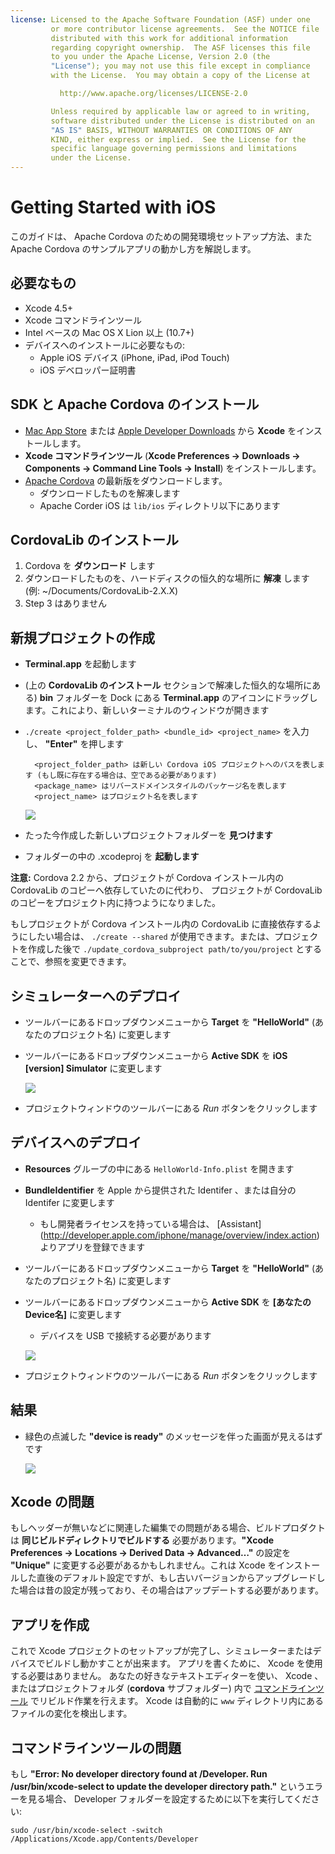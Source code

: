 ```yaml
---
license: Licensed to the Apache Software Foundation (ASF) under one
         or more contributor license agreements.  See the NOTICE file
         distributed with this work for additional information
         regarding copyright ownership.  The ASF licenses this file
         to you under the Apache License, Version 2.0 (the
         "License"); you may not use this file except in compliance
         with the License.  You may obtain a copy of the License at

           http://www.apache.org/licenses/LICENSE-2.0

         Unless required by applicable law or agreed to in writing,
         software distributed under the License is distributed on an
         "AS IS" BASIS, WITHOUT WARRANTIES OR CONDITIONS OF ANY
         KIND, either express or implied.  See the License for the
         specific language governing permissions and limitations
         under the License.
---
```


Getting Started with iOS
========================

このガイドは、 Apache Cordova のための開発環境セットアップ方法、また Apache Cordova のサンプルアプリの動かし方を解説します。

必要なもの
---------------
- Xcode 4.5+
- Xcode コマンドラインツール
- Intel ベースの Mac OS X Lion 以上 (10.7+)
- デバイスへのインストールに必要なもの:
    - Apple iOS デバイス (iPhone, iPad, iPod Touch)
    - iOS デベロッパー証明書


SDK と Apache Cordova のインストール
------------------------

- [Mac App Store](http://itunes.apple.com/us/app/xcode/id497799835?mt=12) または [Apple Developer Downloads](http://developer.apple.com/downloads) から **Xcode** をインストールします。
- **Xcode コマンドラインツール** (**Xcode Preferences -> Downloads -> Components -> Command Line Tools -> Install**) をインストールします。
- [Apache Cordova](http://phonegap.com/download) の最新版をダウンロードします。
    - ダウンロードしたものを解凍します
    - Apache Corder iOS は `lib/ios` ディレクトリ以下にあります


CordovaLib のインストール
------------------

1. Cordova を **ダウンロード** します
2. ダウンロードしたものを、ハードディスクの恒久的な場所に **解凍** します (例: ~/Documents/CordovaLib-2.X.X)
3. Step 3 はありません


新規プロジェクトの作成
--------------------

- **Terminal.app** を起動します
- (上の **CordovaLib のインストール** セクションで解凍した恒久的な場所にある) **bin** フォルダーを Dock にある **Terminal.app** のアイコンにドラッグします。これにより、新しいターミナルのウィンドウが開きます
- `./create <project_folder_path> <bundle_id> <project_name>` を入力し、 **"Enter"** を押します

        <project_folder_path> は新しい Cordova iOS プロジェクトへのパスを表します (もし既に存在する場合は、空である必要があります)
        <package_name> はリバースドメインスタイルのパッケージ名を表します
        <project_name> はプロジェクト名を表します

    ![](img/guide/getting-started/ios/bin_create_project.png)


- たった今作成した新しいプロジェクトフォルダーを **見つけます**
- フォルダーの中の .xcodeproj を **起動します**

**注意:**
Cordova 2.2 から、プロジェクトが Cordova インストール内の CordovaLib のコピーへ依存していたのに代わり、
プロジェクトが CordovaLib のコピーをプロジェクト内に持つようになりました。

もしプロジェクトが Cordova インストール内の CordovaLib に直接依存するようにしたい場合は、
`./create --shared` が使用できます。または、プロジェクトを作成した後で
`./update_cordova_subproject path/to/you/project` とすることで、参照を変更できます。


シミュレーターへのデプロイ
-----------------------

- ツールバーにあるドロップダウンメニューから **Target** を **"HelloWorld"** (あなたのプロジェクト名) に変更します
- ツールバーにあるドロップダウンメニューから **Active SDK** を **iOS [version] Simulator** に変更します

    ![](img/guide/getting-started/ios/active_scheme_simulator.png)

- プロジェクトウィンドウのツールバーにある _Run_ ボタンをクリックします


デバイスへのデプロイ
--------------------

- **Resources** グループの中にある `HelloWorld-Info.plist` を開きます
- **BundleIdentifier** を Apple から提供された Identifer 、または自分の Identifer に変更します
    - もし開発者ライセンスを持っている場合は、 [Assistant] (http://developer.apple.com/iphone/manage/overview/index.action) よりアプリを登録できます
- ツールバーにあるドロップダウンメニューから **Target** を **"HelloWorld"** (あなたのプロジェクト名) に変更します
- ツールバーにあるドロップダウンメニューから **Active SDK** を **[あなたのDevice名]** に変更します
    - デバイスを USB で接続する必要があります

    ![](img/guide/getting-started/ios/active_scheme_device.png)

- プロジェクトウィンドウのツールバーにある _Run_ ボタンをクリックします


結果
----------------
- 緑色の点滅した **"device is ready"** のメッセージを伴った画面が見えるはずです

    ![](img/guide/getting-started/ios/HelloWorldStandard.png)


Xcode の問題
----------------
もしヘッダーが無いなどに関連した編集での問題がある場合、ビルドプロダクトは **同じビルドディレクトリでビルドする** 必要があります。**"Xcode Preferences -> Locations -> Derived Data -> Advanced…"** の設定を **"Unique"** に変更する必要があるかもしれません。これは Xcode をインストールした直後のデフォルト設定ですが、もし古いバージョンからアップグレードした場合は昔の設定が残っており、その場合はアップデートする必要があります。



アプリを作成
--------------

これで Xcode プロジェクトのセットアップが完了し、シミュレーターまたはデバイスでビルドし動かすことが出来ます。
アプリを書くために、 Xcode を使用する必要はありません。
あなたの好きなテキストエディターを使い、 Xcode 、またはプロジェクトフォルダ (**cordova** サブフォルダー) 内で [コマンドラインツール](guide_command-line_index.md.html) でリビルド作業を行えます。
Xcode は自動的に `www` ディレクトリ内にあるファイルの変化を検出します。

コマンドラインツールの問題
----------------
もし **"Error: No developer directory found at /Developer. Run /usr/bin/xcode-select to update the developer directory path."** というエラーを見る場合、 Developer フォルダーを設定するために以下を実行してください:

    sudo /usr/bin/xcode-select -switch /Applications/Xcode.app/Contents/Developer
